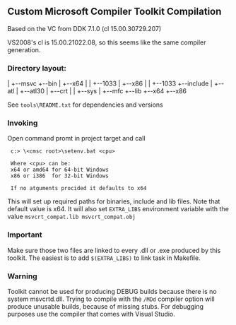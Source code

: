 Custom Microsoft Compiler Toolkit Compilation
---------------------------------------------

Based on the VC from DDK 7.1.0 (cl 15.00.30729.207)

VS2008's cl is 15.00.21022.08, so this seems like the
same compiler generation.

### Directory layout:
<Top Directory>
    |
    +--msvc
        +--bin
        |   +--x64
        |   |   +--1033
        |   +--x86
        |   |   +--1033
        +--include
        |   +--atl
        |   +--atl30
        |   +--crt
        |   |   +--sys
        |   +--mfc
        +--lib
            +--x64
            +--x86

See `tools\README.txt` for dependencies and versions

### Invoking

Open command promt in project target and call

     c:> \<cmsc root>\setenv.bat <cpu>

     Where <cpu> can be:
     x64 or amd64 for 64-bit Windows
     x86 or i386  for 32-bit Windows

     If no atguments procided it defaults to x64

This will set up required paths for binaries, include and
lib files. Note that default value is x64.
It will also set `EXTRA_LIBS` environment variable
with the value `msvcrt_compat.lib msvcrt_compat.obj`

### Important

Make sure those two files are linked to every .dll
or .exe produced by this toolkit. The easiest is to add
`$(EXTRA_LIBS)` to link task in Makefile.

### Warning

Toolkit cannot be used for producing DEBUG builds
because there is no system msvcrtd.dll.
Trying to compile with the `/MDd` compiler option
will produce unusable builds, because of missing stubs.
For debugging purposes use the compiler that comes with Visual Studio.
